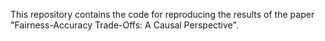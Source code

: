 This repository contains the code for reproducing the results of the paper "Fairness-Accuracy Trade-Offs: A Causal Perspective".
